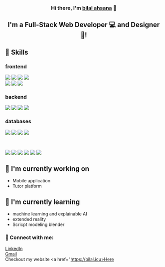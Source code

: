 <!---
bilalahsana/bilalahsana is a ✨ special ✨ repository because its `README.md` (this file) appears on your GitHub profile.
You can click the Preview link to take a look at your changes.
--->
<h3 align="center">
Hi there, I'm <a href="https://bilal.icu/" target="_blank" rel="noreferrer">bilal ahsana</a> 👋
</h3>

<h2 align="center">
I'm a Full-Stack Web Developer 💻 and Designer 🎨!
</h2> 

## 💼 Skills

<h3>frontend</h3>

![](https://img.shields.io/badge/Code-JavaScript-informational?style=flat&logo=JavaScript&color=F7DF1E)
![](https://img.shields.io/badge/Code-React-informational?style=flat&logo=react&color=61DAFB)
![](https://img.shields.io/badge/Code-Redux-informational?style=flat&logo=Redux&color=764ABC)
![](https://img.shields.io/badge/Code-HTML5-informational?style=flat&logo=HTML5&color=E34F26)
</br>
![](https://img.shields.io/badge/Style-Bootstrap-informational?style=flat&logo=Bootstrap&color=7952B3)
![](https://img.shields.io/badge/Style-CSS3-informational?style=flat&logo=CSS3&color=1572B6)
![](https://img.shields.io/badge/Style-styled--components-informational?style=flat&logo=styled-components&color=DB7093)
<h3>backend</h3>

![](https://img.shields.io/badge/Code-.NET_Core-informational?style=flat&logo=dotnet&color=003B57)
![](https://img.shields.io/badge/Code-CSharp-informational?style=flat&logo=Csharp&color=764ABC)
![](https://img.shields.io/badge/Code-Spring-informational?style=flat&logo=Spring&color=green)
![](https://img.shields.io/badge/Code-NodeJs-informational?style=flat&logo=NodeJs&color=green)

<h3>databases</h3>

![](https://img.shields.io/badge/Code-MySql-informational?style=flat&logo=MySql&color=orange)
![](https://img.shields.io/badge/Code-PostgreSQL-informational?style=flat&logo=PostgreSQL&color=336791)
![](https://img.shields.io/badge/Code-SQLite-informational?style=flat&logo=SQLite&color=003B57)
![](https://img.shields.io/badge/Code-MongoDB-informational?style=flat&logo=MongoDB&color=green)


</br>

![](https://img.shields.io/badge/Tools-Figma-informational?style=flat&logo=Figma&color=F24E1E)
![](https://img.shields.io/badge/Tools-NPM-informational?style=flat&logo=NPM&color=CB3837)
![](https://img.shields.io/badge/Tools-Netlify-informational?style=flat&logo=netlify&color=00C7B7)
![](https://img.shields.io/badge/Tools-Vercel-informational?style=flat&logo=vercel&color=black)
![](https://img.shields.io/badge/Tools-Git-informational?style=flat&logo=Git&color=F05032)
![](https://img.shields.io/badge/Tools-GitHub-informational?style=flat&logo=GitHub&color=181717)

## 🔭 I'm currently working on

- Mobile application
- Tutor platform

## 🌱 I'm currently learning

- machine learning and explainable AI
- extended reality
- Scricpt modeling blender
  

### 🤝 Connect with me:

<a href="https://www.linkedin.com/in/bilalahsana/">LinkedIn</a>
</br>
<a href="mailto:bilalahsana@gmail.com">Gmail</a>
</br>
Checkout my website <a href="https://bilal.icu>Here</a>
